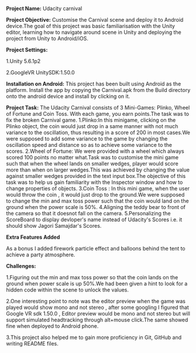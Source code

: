 **Project Name:** Udacity carnival

**Project Objective:** 
Customise the Carnival scene and deploy it to Android device.The goal of this project was basic familiarisation with the Unity editor, learning how to navigate around scene in Unity and deploying the project from Unity to Android/iOS.

**Project Settings:**

  1.Unity 5.6.1p2
  
  2.GoogleVR UnitySDK:1.50.0
      
**Installation on Android:**
This project has been built using Android as the platform.
Install the app by copying the Carnival.apk from the Build directory onto the android device and install by clicking on it.

**Project Task:**
The Udacity Carnival consists of 3 Mini-Games: Plinko, Wheel of Fortune and Coin Toss. With each game, you earn points.The task was to fix the broken Carnival game.
1.Plinko:In this minigame, clicking on the Plinko object, the coin would just drop in a same manner with not much variance to the  oscillation, thus resulting in a score of 200 in most cases.We were supposed to add some variance to the game by changing the oscillation speed and distance so as to achieve some variance to the scores.
2.Wheel of Fortune: We were provided with a wheel which always scored 100 points no matter what.Task was to customise the mini game such that when the wheel lands on smaller wedges, player would score more than when on larger wedges.This was achieved by changing the value against smaller wedges provided in the text input box.The objective of this task was to help us gain familiarity with the Inspector window and how to change properties of objects.
3.Coin Toss : In this mini game, when the user would throw the coin , it would just drop to the ground.We were supposed to change the min and max toss power such that the coin would land on the ground when the power scale is 50%.
4.Aligning the teddy bear to front of the camera so that it doesnot fall on the camera.
5.Personalizing the ScoreBoard to display devloper's name instead of Udacity's Scores i.e. it should show Jagori Samajdar's Scores.

**Extra Features Added**

As a bonus I added firework particle effect and balloons behind the tent to achieve a party atmosphere.

**Challenges:**

1.Figuring out the min and max toss power so that the coin lands on the ground when power scale is up 50%.We had been given a hint to look for a hidden code within the scene to unlock the values.

2.One interesting point to note was the editor preview when the game was played would show mono and not stereo , after some googling I figured that Google VR sdk 1.50.0 , Editor preview would be mono and not stereo but will support simulated headtracking through alt+mouse click.The same showed fine when deployed to  Android phone.

3.This project also helped me to gain more proficiency in Git, GitHub and writing README files.


